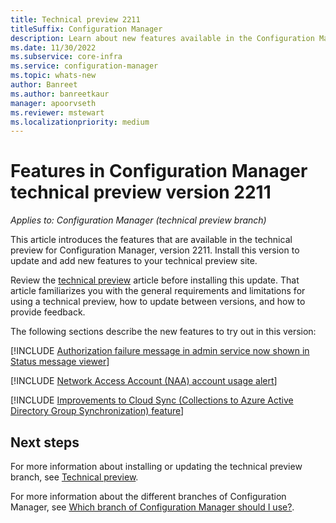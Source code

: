 ```yaml
---
title: Technical preview 2211
titleSuffix: Configuration Manager
description: Learn about new features available in the Configuration Manager technical preview branch version 2211.
ms.date: 11/30/2022
ms.subservice: core-infra
ms.service: configuration-manager
ms.topic: whats-new
author: Banreet
ms.author: banreetkaur
manager: apoorvseth
ms.reviewer: mstewart
ms.localizationpriority: medium
---
```


# Features in Configuration Manager technical preview version 2211

*Applies to: Configuration Manager (technical preview branch)*

This article introduces the features that are available in the technical preview for Configuration Manager, version 2211. Install this version to update and add new features to your technical preview site.
<!-- baseline only statement:  When you install a new technical preview site, this release is also available as a baseline version.-->

Review the [technical preview](../technical-preview.md) article before installing this update. That article familiarizes you with the general requirements and limitations for using a technical preview, how to update between versions, and how to provide feedback.

The following sections describe the new features to try out in this version:

[!INCLUDE [Authorization failure message in admin service now shown in Status message viewer](includes/2211/13022894.md)]

[!INCLUDE [Network Access Account (NAA) account usage alert](includes/2211/14538358.md)]

[!INCLUDE [Improvements to Cloud Sync (Collections to Azure Active Directory Group Synchronization) feature](includes/2211/14716797.md)]


<!-- ## General known issues  -->

<!--  [!INCLUDE [11018755](includes/2112/known-issue-11018755.md)] -->

## Next steps

For more information about installing or updating the technical preview branch, see [Technical preview](../technical-preview.md).

For more information about the different branches of Configuration Manager, see [Which branch of Configuration Manager should I use?](../../understand/which-branch-should-i-use.md).
